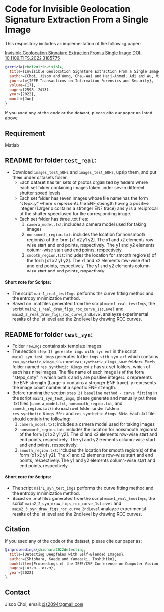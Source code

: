 # Code for Invisible Geolocation Signature Extraction From a Single Image

This respository includes an implementation of the following paper:

[Invisible Geolocation Signature Extraction From a Single Image](https://ieeexplore.ieee.org/document/9804874)
[DOI: 10.1109/TIFS.2022.3185775](https://doi.org/10.1109/TIFS.2022.3185775)
```bibtex
@article{choi2022invisible,
  title={Invisible Geolocation Signature Extraction From a Single Image},
  author={Choi, Jisoo and Wong, Chau-Wai and Hajj-Ahmad, Adi and Wu, Min and Ren, Yanpin},
  journal={IEEE Transactions on Information Forensics and Security},
  volume={17},
  pages={2598--2613},
  year={2022},
  month={Jun}
}
```
If you used any of the code or the dataset, please cite our paper as listed above

## Requirement
Matlab

## README for folder `test_real`:
- Download `images_test_50Hz` and `images_test_60Hz`, upzip them, and put them under datasets folder.
  - Each dataset has ten sets of photos organized by folders where each set folder containing images taken under seven different shutter speed levels.
  - Each set folder has seven images whose file name has the form "stepx_y" where x represents the ENF strength having a positive integer (Larger x contains a stronger ENF trace) and y is a reciprocal of the shutter speed used for the corresponding image.
  - Each set folder has three .txt files:
	  1) `camera_model.txt`: includes a camera model used for taking images
	  2) `nonsmooth_region.txt`: includes the location for nonsmooth region(s) of the form [x1 x2 y1 y2]. The x1 and x2 elements row-wise start and end points, respectively. The y1 and y2 elements column-wise start and end points, respectively.
	  3) `smooth_region.txt`: includes the location for smooth region(s) of the form [x1 x2 y1 y2]. The x1 and x2 elements row-wise start and end points, respectively. The y1 and y2 elements column-wise start and end points, respectively.

#### Short note for Scripts:
- The script `main1_real_testImgs` performs the curve fitting method and the entropy minimization method.
- Based on .mat files generated from the script `main1_real_testImgs`, the script `main2_1_real_draw_figs_roc_curve_1stLevel` and `main2_2_real_draw_figs_roc_curve_2ndLevel` analayze experimental results of the 1st level and the 2nd level by drawing ROC curves. 


## README for folder `test_syn`:
- Folder `rawImgs` contains six template images.
- The section `step 1) generate imgs with syn enf` in the script `main1_syn_test_imgs` generates folder `imgs_with_syn_enf` which contains `res_synthetic_6imgs_50Hz` and `res_synthetic_6imgs_60Hz` folders. Each folder named `res_synthetic_6imgs_xxHz` has six set folders, which of each has nine images. The file name of each image is of the form "stepx_cnty" in which both x and y are positive integers. x represents the ENF strength (Larger x contains a stronger ENF trace). y represents the image count number at a specific ENF strength.
- Before running the section `step 2) baseline method - curve fitting` in the script `main1_syn_test_imgs`, please generate and manually put three .txt files (`camera_model.txt`, `nonsmooth_region.txt`, and `smooth_region.txt`) into each set folder under folders `res_synthetic_6imgs_50Hz` and `res_synthetic_6imgs_60Hz`. Each .txt file should contain the following:
	1) `camera_model.txt`: includes a camera model used for taking images
	2) `nonsmooth_region.txt`: includes the location for nonsmooth region(s) of the form [x1 x2 y1 y2]. The x1 and x2 elements row-wise start and end points, respectively. The y1 and y2 elements column-wise start and end points, respectively.
	3) `smooth_region.txt`: includes the location for smooth region(s) of the form [x1 x2 y1 y2]. The x1 and x2 elements row-wise start and end points, respectively. The y1 and y2 elements column-wise start and end points, respectively.

#### Short note for Scripts:
- The script `main1_syn_test_imgs` performs the curve fitting method and the entropy minimization method.
- Based on .mat files generated from the script `main1_real_testImgs`, the script `main2_2_syn_draw_figs_roc_curve_1stLevel` and `main2_3_syn_draw_figs_roc_curve_2ndLevel` analayze experimental results of the 1st level and the 2nd level by drawing ROC curves. 


## Citation
If you used any of the code or the dataset, please cite our paper as:


```bibtex
@inproceedings{shiohara2022detecting,
  title={Detecting Deepfakes with Self-Blended Images},
  author={Shiohara, Kaede and Yamasaki, Toshihiko},
  booktitle={Proceedings of the IEEE/CVF Conference on Computer Vision and Pattern Recognition},
  pages={18720--18729},
  year={2022}
}
```


## Contact
Jisoo Choi, email: [cjs2094@gmail.com](cjs2094@gmail.com)
